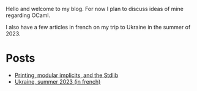 Hello and welcome to my blog. For now I plan to discuss ideas of mine regarding
OCaml.

I also have a few articles in french on my trip to Ukraine in the summer of
2023.

# Posts

- [Printing, modular implicits, and the Stdlib](printing_and_ocaml.md)
- [Ukraine, summer 2023 (in french)](ukraine)